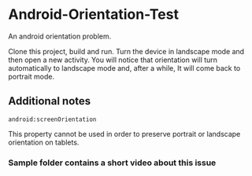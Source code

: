 # Android-Orientation-Test
An android orientation problem.

Clone this project, build and run. Turn the device in landscape mode and then open a new activity.
You will notice that orientation will turn automatically to landscape mode and, after a while, It will come back to portrait mode.

## Additional notes

```
android:screenOrientation
```

This property cannot be used in order to preserve portrait or landscape orientation on tablets.

### Sample folder contains a short video about this issue  ###
